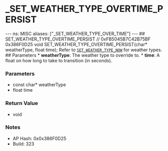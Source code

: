 # _SET_WEATHER_TYPE_OVERTIME_PERSIST

--- ns: MISC aliases: ["_SET_WEATHER_TYPE_OVER_TIME"] --- ## SET_WEATHER_TYPE_OVERTIME_PERSIST  // 0xFB5045B7C42B75BF 0x386F0D25 void SET_WEATHER_TYPE_OVERTIME_PERSIST(char* weatherType, float time);  Refer to [`SET_WEATHER_TYPE_NOW`](#_0x29B487C359E19889) for weather types.  ## Parameters * **weatherType**: The weather type to override to. * **time**: A float on how long to take to transition (in seconds).

### Parameters
* const char* weatherType
* float time

### Return Value
* void

### Notes
* AP Hash: 0x0x386F0D25
* Build: 323

